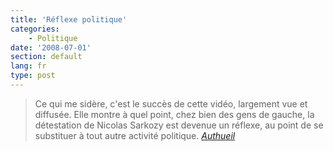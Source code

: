 ```yaml
---
title: 'Réflexe politique'
categories:
    - Politique
date: '2008-07-01'
section: default
lang: fr
type: post
---
```


> Ce qui me sidère, c'est le succès de cette vidéo, largement vue et diffusée. Elle montre à quel point, chez bien des gens de gauche, la détestation de Nicolas Sarkozy est devenue un réflexe, au point de se substituer à tout autre activité politique.
> <cite>[Authueil](http://www.authueil.org/?2008/07/01/922-hair-plutot-que-penser)</cite>